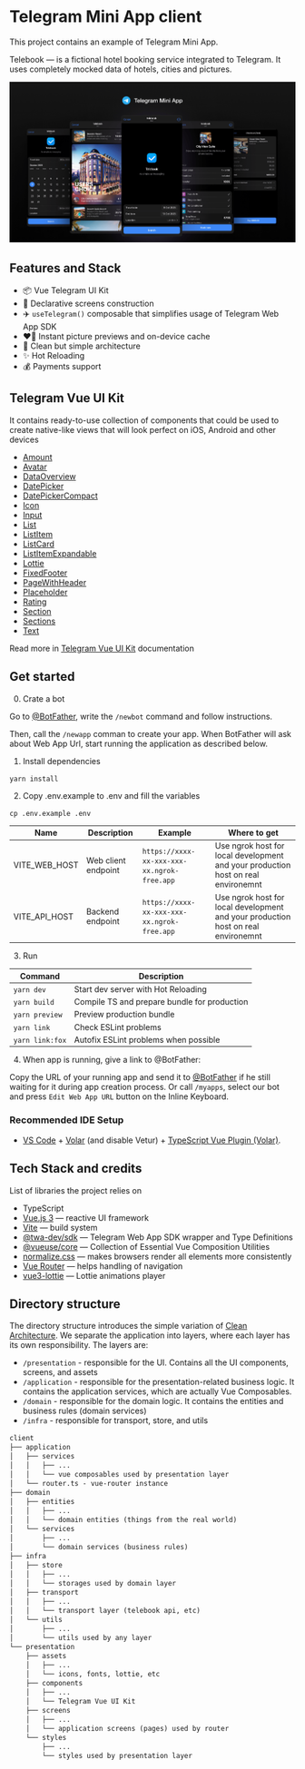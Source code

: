 # Telegram Mini App client

This project contains an example of Telegram Mini App.

Telebook — is a fictional hotel booking service integrated to Telegram. It uses completely mocked data of hotels, cities and pictures.

<p align="center">
  <a href="https://t.me/tebook_bot/telebook">
    <picture>
      <source media="(prefers-color-scheme: dark)"  srcset="../docs/assets/cover.png">
      <source media="(prefers-color-scheme: light)" srcset="../docs/assets/cover-light.png">
      <img alt="Editor.js Logo" src="../docs/assets/cover.png">
    </picture>
  </a>
</p>

## Features and Stack

- 📦 Vue Telegram UI Kit
- 📲 Declarative screens construction
- ✈️ `useTelegram()` composable that simplifies usage of Telegram Web App SDK
- ❤️‍🔥 Instant picture previews and on-device cache
- 💎 Clean but simple architecture
- ✨ Hot Reloading
- 💰 Payments support

## Telegram Vue UI Kit

It contains ready-to-use collection of components that could be used to create native-like views that will look perfect on iOS, Android and other devices

- [Amount](./src/presentation/components/README.md#amount)
- [Avatar](./src/presentation/components/README.md#avatar)
- [DataOverview](./src/presentation/components/README.md#dataoverview)
- [DatePicker](./src/presentation/components/README.md#datepicker)
- [DatePickerCompact ](./src/presentation/components/README.md#datepickercompact)
- [Icon](./src/presentation/components/README.md#icon)
- [Input](./src/presentation/components/README.md#input)
- [List](./src/presentation/components/README.md#list)
- [ListItem](./src/presentation/components/README.md#listitem)
- [ListCard](./src/presentation/components/README.md#listcard)
- [ListItemExpandable](./src/presentation/components/README.md#listitemexpandable)
- [Lottie](./src/presentation/components/README.md#lottie)
- [FixedFooter](./src/presentation/components/README.md#fixedfooter)
- [PageWithHeader](./src/presentation/components/README.md#pagewithheader)
- [Placeholder](./src/presentation/components/README.md#placeholder)
- [Rating](./src/presentation/components/README.md#rating)
- [Section](./src/presentation/components/README.md#section)
- [Sections](./src/presentation/components/README.md#sections)
- [Text](./src/presentation/components/README.md#text)

Read more in [Telegram Vue UI Kit](./src/presentation/components/README.md) documentation

## Get started

0. Crate a bot

Go to [@BotFather](https://t.me/@BotFather), write the `/newbot` command and follow instructions.

Then, call the `/newapp` comman to create your app. When BotFather will ask about Web App Url, start running the application as described below.

1. Install dependencies

```
yarn install
```

2. Copy .env.example to .env and fill the variables

```
cp .env.example .env
```

| Name | Description | Example | Where to get |
| -- | -- | -- | -- |
| VITE_WEB_HOST | Web client endpoint | `https://xxxx-xx-xxx-xxx-xx.ngrok-free.app` | Use ngrok host for local development and your production host on real environemnt |
| VITE_API_HOST | Backend endpoint | `https://xxxx-xx-xxx-xxx-xx.ngrok-free.app` | Use ngrok host for local development and your production host on real environemnt |

3. Run

| Command | Description |
| -- | -- |
| `yarn dev` | Start dev server with Hot Reloading |
| `yarn build` | Compile TS and prepare bundle for production |
| `yarn preview` | Preview production bundle |
| `yarn link` | Check ESLint problems |
| `yarn link:fox` | Autofix ESLint problems when possible |

4. When app is running, give a link to @BotFather:

Copy the URL of your running app and send it to [@BotFather](https://t.me/@BotFather) if he still waiting for it during app creation process. Or call `/myapps`, select our bot and press `Edit Web App URL` button on the Inline Keyboard.

### Recommended IDE Setup

- [VS Code](https://code.visualstudio.com/) + [Volar](https://marketplace.visualstudio.com/items?itemName=Vue.volar) (and disable Vetur) + [TypeScript Vue Plugin (Volar)](https://marketplace.visualstudio.com/items?itemName=Vue.vscode-typescript-vue-plugin).


## Tech Stack and credits

List of libraries the project relies on

- TypeScript
- [Vue.js 3](https://vuejs.org) — reactive UI framework
- [Vite](https://vitejs.dev) — build system
- [@twa-dev/sdk](https://github.com/twa-dev/SDK) — Telegram Web App SDK wrapper and Type Definitions
- [@vueuse/core](https://vueuse.org) — Collection of Essential Vue Composition Utilities
- [normalize.css](https://necolas.github.io/normalize.css/) — makes browsers render all elements more consistently
- [Vue Router](https://router.vuejs.org) — helps handling of navigation
- [vue3-lottie](https://vue3-lottie.vercel.app) — Lottie animations player

## Directory structure

The directory structure introduces the simple variation of [Clean Architecture](https://blog.cleancoder.com/uncle-bob/2012/08/13/the-clean-architecture.html).
We separate the application into layers, where each layer has its own responsibility. The layers are:

- `/presentation` - responsible for the UI. Contains all the UI components, screens, and assets
- `/application` - responsible for the presentation-related business logic. It contains the application services, which are actually Vue Composables.
- `/domain` - responsible for the domain logic. It contains the entities and business rules (domain services)
- `/infra` - responsible for transport, store, and utils

```
client
├── application
│   ├── services
│   │   ├── ...
│   │   └── vue composables used by presentation layer
│   └── router.ts - vue-router instance
├── domain
│   ├── entities
│   │   ├── ...
│   │   └── domain entities (things from the real world)
│   └── services
│       ├── ...
│       └── domain services (business rules)
├── infra
│   ├── store
│   │   ├── ...
│   │   └── storages used by domain layer
│   ├── transport
│   │   ├── ...
│   │   └── transport layer (telebook api, etc)
│   └── utils
│       ├── ...
│       └── utils used by any layer
└── presentation
    ├── assets
    │   ├── ...
    │   └── icons, fonts, lottie, etc
    ├── components
    │   ├── ...
    │   └── Telegram Vue UI Kit
    ├── screens
    │   ├── ...
    │   └── application screens (pages) used by router
    └── styles
        ├── ...
        └── styles used by presentation layer
```